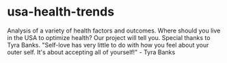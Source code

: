 # usa-health-trends
Analysis of a variety of health factors and outcomes. Where should you live in the USA to optimize health? Our project will tell you.
Special thanks to Tyra Banks.
"Self-love has very little to do with how you feel about your outer self. It's about accepting all of yourself!" - Tyra Banks